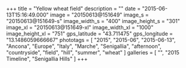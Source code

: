 +++
title = "Yellow wheat field"
description = ""
date = "2015-06-13T15:16:49.000"
image = "20150613@151649"
image_s = "20150613@151649-s"
image_width_s = "400"
image_height_s = "301"
image_xl = "20150613@151649-xl"
image_width_xl = "1000"
image_height_xl = "751"
gps_latitude = "43.711475"
gps_longitude = "13.1486059666667"
phototags = [ "2015", "2015-06", "2015-06-13", "Ancona", "Europe", "Italy", "Marche", "Senigallia", "afternoon", "countryside", "field", "hill", "summer", "wheat" ]
galleries = [ "", "2015 Timeline", "Senigallia Hills" ]
+++
